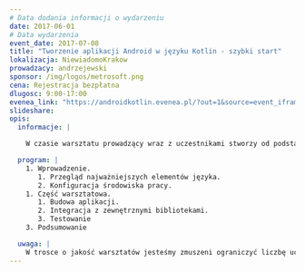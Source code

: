 ```yaml
---
# Data dodania informacji o wydarzeniu
date: 2017-06-01
# Data wydarzenia
event_date: 2017-07-08
title: "Tworzenie aplikacji Android w języku Kotlin - szybki start"
lokalizacja: NiewiadomoKrakow
prowadzacy: andrzejewski
sponsor: /img/logos/metrosoft.png
cena: Rejestracja bezpłatna
dlugosc: 9:00-17:00
evenea_link: "https://androidkotlin.evenea.pl/?out=1&source=event_iframe"
slideshare:
opis:
  informacje: |

    W czasie warsztatu prowadzący wraz z uczestnikami stworzy od podstaw aplikację wykorzystując język Kotlin - stworzony z myślą o programistach Java,, łatwy w użyciu i  bezpieczny. Praktyczne podejście umożliwia szybkie przyswojenie nowych koncepcji i pozwala na pokazanie najważniejszych różnic, zarówno na poziomie samego języka jaki i sposobów rozwiązywania typowych problemów z codziennego życia. Dodatkowo pokażemy także wiele ciekawych bibliotek. Zajęcia będą miały formę czystego warsztatu dlatego zalecane jest, aby uczestnicy mieli doświadczenie w tworzeniu aplikacji na platformę Android oraz pracowali na komputerach wraz z prowadzącym.

  program: |
    1. Wprowadzenie.
       1. Przegląd najważniejszych elementów języka.
       2. Konfiguracja środowiska pracy.
    1. Część warsztatowa.
       1. Budowa aplikacji.
       2. Integracja z zewnętrznymi bibliotekami.
       3. Testowanie
    3. Podsumowanie

  uwaga: |
    W trosce o jakość warsztatów jesteśmy zmuszeni ograniczyć liczbę uczestników. **Kwalifikacja odbywa się na podstawie odpowiedzi udzielonych w formularzu zgłoszeniowym oraz - w dalszym kroku - kolejności zgłoszeń.** Potwierdzenie udziału w warsztatach wraz z instrukcją przygotowania środowiska otrzymasz najpóźniej na 7 dni przed planowaną datą wydarzenia.
---
```

